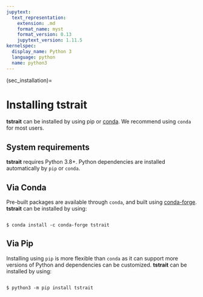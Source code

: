```yaml
---
jupytext:
  text_representation:
    extension: .md
    format_name: myst
    format_version: 0.13
    jupytext_version: 1.11.5
kernelspec:
  display_name: Python 3
  language: python
  name: python3
---
```


(sec_installation)=

# Installing tstrait

**tstrait** can be installed by using pip or [conda](https://conda.io/docs/). We recommend using `conda` for most users.

## System requirements

**tstrait** requires Python 3.8+. Python dependencies are installed automatically by `pip` or `conda`.

## Via Conda

Pre-built packages are available through `conda`, and built using [conda-forge](https://conda-forge.org/). **tstrait** can be installed by using:

```{code-block} bash

$ conda install -c conda-forge tstrait

```

## Via Pip

Installing using `pip` is more flexible than `conda` as it can support more versions of Python and dependencies can be customized. **tstrait** can be installed by using:

```{code-block} bash

$ python3 -m pip install tstrait

```